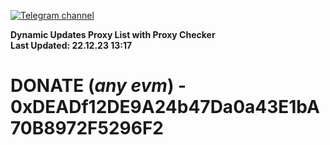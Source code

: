 [![Telegram channel](https://img.shields.io/endpoint?url=https://runkit.io/damiankrawczyk/telegram-badge/branches/master?url=https://t.me/n4z4v0d)](https://t.me/n4z4v0d) 

**Dynamic Updates Proxy List with Proxy Checker**  
**Last Updated: 22.12.23 13:17**

# DONATE (_any evm_) - 0xDEADf12DE9A24b47Da0a43E1bA70B8972F5296F2
